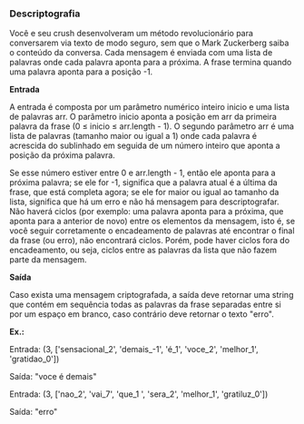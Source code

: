### Descriptografia ###

Você e seu crush desenvolveram um método revolucionário para conversarem via texto de modo seguro, sem que o Mark Zuckerberg saiba o conteúdo da conversa. Cada mensagem é enviada com uma lista de palavras onde cada palavra aponta para a próxima. A frase termina quando uma palavra aponta para a posição -1.

**Entrada**

A entrada é composta por um parâmetro numérico inteiro inicio e uma lista de palavras arr. O parâmetro inicio aponta a posição em arr da primeira palavra da frase (0 ≤ inicio ≤ arr.length - 1). O segundo parâmetro arr é uma lista de palavras (tamanho maior ou igual a 1) onde cada palavra é acrescida do sublinhado em seguida de um número inteiro que aponta a posição da próxima palavra.

Se esse número estiver entre 0 e arr.length - 1, então ele aponta para a próxima palavra; se ele for -1, significa que a palavra atual é a última da frase, que está completa agora; se ele for maior ou igual ao tamanho da lista, significa que há um erro e não há mensagem para descriptografar. Não haverá ciclos (por exemplo: uma palavra aponta para a próxima, que aponta para a anterior de novo) entre os elementos da mensagem, isto é, se você seguir corretamente o encadeamento de palavras até encontrar o final da frase (ou erro), não encontrará ciclos. Porém, pode haver ciclos fora do encadeamento, ou seja, ciclos entre as palavras da lista que não fazem parte da mensagem.

**Saída**

Caso exista uma mensagem criptografada, a saída deve retornar uma string que contém em sequência todas as palavras da frase separadas entre si por um espaço em branco, caso contrário deve retornar o texto "erro".

**Ex.:**

Entrada: (3, ['sensacional\_2', 'demais\_-1', 'é\_1', 'voce\_2', 'melhor\_1', 'gratidao\_0'])

Saída: "voce é demais"

Entrada: (3, ['nao\_2', 'vai\_7', 'que\_1 ', 'sera\_2', 'melhor\_1', 'gratiluz\_0'])

Saída: "erro"